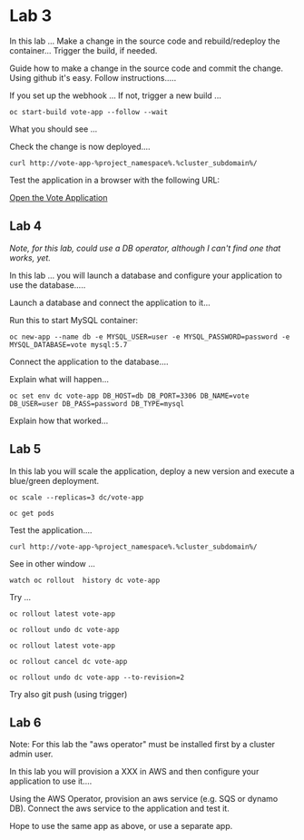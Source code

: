 # Lab 3

In this lab ... Make a change in the source code and rebuild/redeploy the container... 
Trigger the build, if needed. 

Guide how to make a change in the source code and commit the change.  Using github it's easy.  Follow instructions..... 

If you set up the webhook ...
If not, trigger a new build ... 

```execute
oc start-build vote-app --follow --wait
```

What you should see ... 

Check the change is now deployed.... 

```execute 
curl http://vote-app-%project_namespace%.%cluster_subdomain%/ 
```

Test the application in a browser with the following URL:

[Open the Vote Application](http://vote-app-%project_namespace%.%cluster_subdomain%/)


## Lab 4

_Note, for this lab, could use a DB operator, although I can't find one that works, yet._

In this lab ... you will launch a database and configure your application to use the database..... 

Launch a database and connect the application to it...

Run this to start MySQL container:

```execute
oc new-app --name db -e MYSQL_USER=user -e MYSQL_PASSWORD=password -e MYSQL_DATABASE=vote mysql:5.7
```

Connect the application to the database....

Explain what will happen... 

```execute
oc set env dc vote-app DB_HOST=db DB_PORT=3306 DB_NAME=vote DB_USER=user DB_PASS=password DB_TYPE=mysql
```

Explain how that worked... 

## Lab 5

In this lab you will scale the application, deploy a new version and execute a blue/green deployment.

```execute
oc scale --replicas=3 dc/vote-app
```

```execute
oc get pods
```

Test the application.... 

```execute
curl http://vote-app-%project_namespace%.%cluster_subdomain%/ 
```

See in other window ... 

```execute-2
watch oc rollout  history dc vote-app
```

Try ...

```execute
oc rollout latest vote-app
```

```execute
oc rollout undo dc vote-app
```

```execute
oc rollout latest vote-app
```

```execute
oc rollout cancel dc vote-app
```

```execute
oc rollout undo dc vote-app --to-revision=2
```

Try also git push (using trigger) 



## Lab 6

Note: For this lab the "aws operator" must be installed first by a cluster admin user. 

In this lab you will provision a XXX in AWS and then configure your application to use it.... 

Using the AWS Operator, provision an aws service (e.g. SQS or dynamo DB).  Connect the aws service to the application and test it. 

Hope to use the same app as above, or use a separate app.





